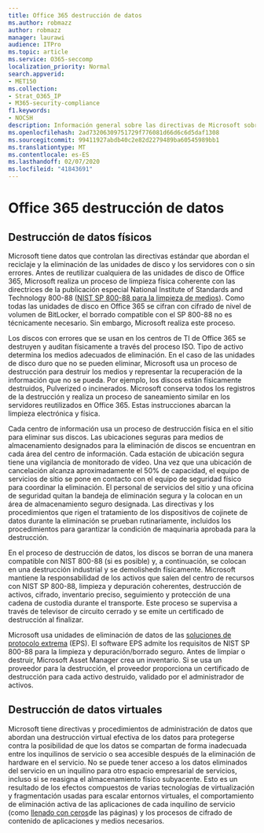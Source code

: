 ```yaml
---
title: Office 365 destrucción de datos
ms.author: robmazz
author: robmazz
manager: laurawi
audience: ITPro
ms.topic: article
ms.service: O365-seccomp
localization_priority: Normal
search.appverid:
- MET150
ms.collection:
- Strat_O365_IP
- M365-security-compliance
f1.keywords:
- NOCSH
description: Información general sobre las directivas de Microsoft sobre reciclado, eliminación o destrucción de los servidores y las unidades de disco del centro de datos de Office 365.
ms.openlocfilehash: 2ad73206309751729f776081d66d6c6d5daf1308
ms.sourcegitcommit: 99411927abdb40c2e82d2279489ba60545989bb1
ms.translationtype: MT
ms.contentlocale: es-ES
ms.lasthandoff: 02/07/2020
ms.locfileid: "41843691"
---
```

# <a name="office-365-data-destruction"></a>Office 365 destrucción de datos

## <a name="physical-data-destruction"></a>Destrucción de datos físicos

Microsoft tiene datos que controlan las directivas estándar que abordan el reciclaje y la eliminación de las unidades de disco y los servidores con o sin errores. Antes de reutilizar cualquiera de las unidades de disco de Office 365, Microsoft realiza un proceso de limpieza física coherente con las directrices de la publicación especial National Institute of Standards and Technology 800-88 ([NIST SP 800-88 para la limpieza de medios](https://nvlpubs.nist.gov/nistpubs/SpecialPublications/NIST.SP.800-88r1.pdf)). Como todas las unidades de disco en Office 365 se cifran con cifrado de nivel de volumen de BitLocker, el borrado compatible con el SP 800-88 no es técnicamente necesario. Sin embargo, Microsoft realiza este proceso.

Los discos con errores que se usan en los centros de TI de Office 365 se destruyen y auditan físicamente a través del proceso ISO. Tipo de activo determina los medios adecuados de eliminación. En el caso de las unidades de disco duro que no se pueden eliminar, Microsoft usa un proceso de destrucción para destruir los medios y representar la recuperación de la información que no se pueda. Por ejemplo, los discos están físicamente destruidos, Pulverized o incinerados. Microsoft conserva todos los registros de la destrucción y realiza un proceso de saneamiento similar en los servidores reutilizados en Office 365. Estas instrucciones abarcan la limpieza electrónica y física.

Cada centro de información usa un proceso de destrucción física en el sitio para eliminar sus discos. Las ubicaciones seguras para medios de almacenamiento designados para la eliminación de discos se encuentran en cada área del centro de información. Cada estación de ubicación segura tiene una vigilancia de monitorado de vídeo. Una vez que una ubicación de cancelación alcanza aproximadamente el 50% de capacidad, el equipo de servicios de sitio se pone en contacto con el equipo de seguridad físico para coordinar la eliminación. El personal de servicios del sitio y una oficina de seguridad quitan la bandeja de eliminación segura y la colocan en un área de almacenamiento seguro designada. Las directivas y los procedimientos que rigen el tratamiento de los dispositivos de cojinete de datos durante la eliminación se prueban rutinariamente, incluidos los procedimientos para garantizar la condición de maquinaria aprobada para la destrucción.

En el proceso de destrucción de datos, los discos se borran de una manera compatible con NIST 800-88 (si es posible) y, a continuación, se colocan en una destrucción industrial y se demolishedn físicamente. Microsoft mantiene la responsabilidad de los activos que salen del centro de recursos con NIST SP 800-88, limpieza y depuración coherentes, destrucción de activos, cifrado, inventario preciso, seguimiento y protección de una cadena de custodia durante el transporte. Este proceso se supervisa a través de televisor de circuito cerrado y se emite un certificado de destrucción al finalizar.

Microsoft usa unidades de eliminación de datos de las [soluciones de protocolo extrema](https://www.enterprisedataerasure.com/) (EPS). El software EPS admite los requisitos de NIST SP 800-88 para la limpieza y depuración/borrado seguro. Antes de limpiar o destruir, Microsoft Asset Manager crea un inventario. Si se usa un proveedor para la destrucción, el proveedor proporciona un certificado de destrucción para cada activo destruido, validado por el administrador de activos.

## <a name="virtual-data-destruction"></a>Destrucción de datos virtuales

Microsoft tiene directivas y procedimientos de administración de datos que abordan una destrucción virtual efectiva de los datos para protegerse contra la posibilidad de que los datos se compartan de forma inadecuada entre los inquilinos de servicio o sea accesible después de la eliminación de hardware en el servicio. No se puede tener acceso a los datos eliminados del servicio en un inquilino para otro espacio empresarial de servicios, incluso si se reasigna el almacenamiento físico subyacente. Esto es un resultado de los efectos compuestos de varias tecnologías de virtualización y fragmentación usadas para escalar entornos virtuales, el comportamiento de eliminación activa de las aplicaciones de cada inquilino de servicio (como [llenado con ceros](https://docs.microsoft.com/office365/securitycompliance/office-365-exchange-online-data-deletion#page-zeroing)de las páginas) y los procesos de cifrado de contenido de aplicaciones y medios necesarios.